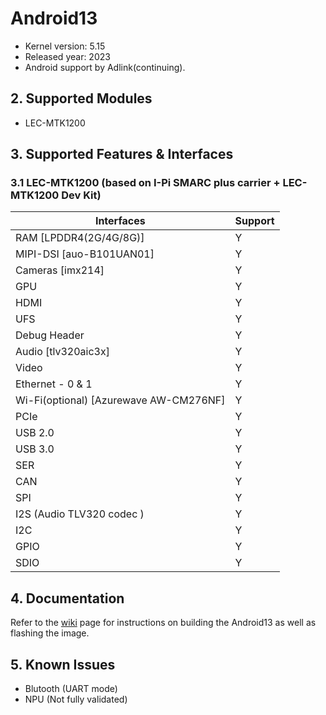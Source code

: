# Android13

- Kernel version: 5.15
- Released year: 2023
- Android support by Adlink(continuing).
  

## 2. Supported Modules

- LEC-MTK1200


## 3. Supported Features & Interfaces

### 3.1 LEC-MTK1200 (based on I-Pi SMARC plus carrier + LEC-MTK1200 Dev Kit)

| Interfaces                                 | Support |
| ------------------------------------------ | ------- |
| RAM [LPDDR4(2G/4G/8G)]                     | Y       |
| MIPI-DSI [auo-B101UAN01]                   | Y       |
| Cameras [imx214]                           | Y       |
| GPU                                        | Y       |
| HDMI                                       | Y       |
| UFS                                        | Y       |
| Debug Header                               | Y       |
| Audio [tlv320aic3x]                        | Y       |
| Video                                      | Y       |
| Ethernet - 0 & 1                           | Y       |
| Wi-Fi(optional) [Azurewave AW-CM276NF]     | Y       |
| PCIe                                       | Y       |
| USB 2.0                                    | Y       |
| USB 3.0                                    | Y       |
| SER                                        | Y       |
| CAN                                        | Y       |
| SPI                                        | Y       |
| I2S (Audio TLV320 codec )                  | Y       |
| I2C                                        | Y       |
| GPIO                                       | Y       |
| SDIO                                       | Y       |



## 4. Documentation

Refer to the [wiki](https://github.com/AdlinkCCoE/mtk_1200_android/blob/main/INSTALL.md) page for instructions on building the Android13 as well as flashing the image.

## 5. Known Issues

- Blutooth (UART mode)
- NPU (Not fully validated)
